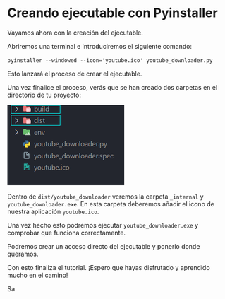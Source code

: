 # Creando ejecutable con Pyinstaller

Vayamos ahora con la creación del ejecutable.

Abriremos una terminal e introduciremos el siguiente comando:

`pyinstaller --windowed --icon='youtube.ico' youtube_downloader.py`

Esto lanzará el proceso de crear el ejecutable.

Una vez finalice el proceso, verás que se han creado dos carpetas en el directorio de tu proyecto:

![1708008260801](image/pyinstaller/1708008260801.png)

Dentro de `dist/youtube_downloader` veremos la carpeta `_internal` y `youtube_downloader.exe`. En esta carpeta deberemos añadir el icono de nuestra aplicación `youtube.ico`.

Una vez hecho esto podremos ejecutar `youtube_downloader.exe` y comprobar que funciona correctamente.

Podremos crear un acceso directo del ejecutable y ponerlo donde queramos.

Con esto finaliza el tutorial. ¡Espero que hayas disfrutado y aprendido mucho en el camino!

Sa
